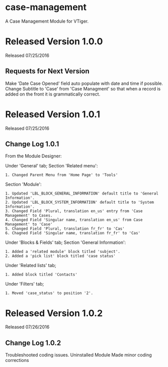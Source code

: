 # case-management
A Case Management Module for VTiger.

Released Version 1.0.0
======================
Released 07/25/2016

Requests for Next Version
-------------------------
Make 'Date Case Opened' field auto populate with date and time if possible.
Change Subtitle to 'Case' from 'Case Managment' so that when a record is added on the front it is grammatically correct.

Released Version 1.0.1
======================
Released 07/25/2016

Change Log 1.0.1
----------------
From the Module Designer:

Under 'General' tab;
Section 'Related menu':

	1. Changed Parent Menu from 'Home Page' to 'Tools'

Section 'Module':

	1. Updated 'LBL_BLOCK_GENERAL_INFORMATION' default title to 'General Information'.
	2. Updated 'LBL_BLOCK_SYSTEM_INFORMATION' default title to 'System Information'.
	3. Changed Field 'Plural, translation en_us' entry from 'Case Management' to Cases.
	4. Changed Field 'Singular name, translation en_us' from Case Management' to 'Case'
	5. Changed Field 'Plural, translation fr_fr' to 'Cas'
	6. Chagned Field 'Singular name, translation fr_fr' to 'Cas'

Under 'Blocks & Fields' tab;
Section 'General Information':

	1. Added a 'related module' block titled 'subject'.
	2. Added a 'pick list' block titled 'case status'

Under 'Related lists' tab;

	1. Added block titled 'Contacts'

Under 'Filters' tab;

	1. Moved 'case_status' to position '2'.

Released Version 1.0.2
======================
Released 07/26/2016

Change Log 1.0.2
----------------
Troubleshooted coding issues.
Uninstalled Module
Made minor coding corrections
